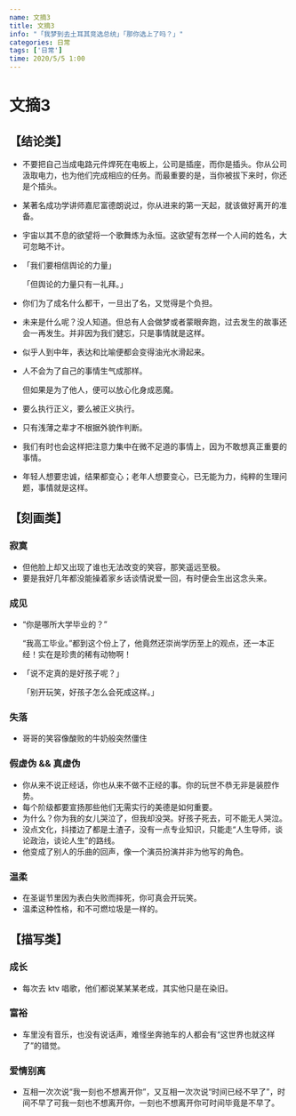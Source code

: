```yaml
---
name: 文摘3
title: 文摘3
info: "「我梦到去土耳其竞选总统」「那你选上了吗？」"
categories: 日常
tags: ['日常']
time: 2020/5/5 1:00
---
```


# 文摘3

## 【结论类】

- 不要把自己当成电路元件焊死在电板上，公司是插座，而你是插头。你从公司汲取电力，也为他们完成相应的任务。而最重要的是，当你被拔下来时，你还是个插头。

- 某著名成功学讲师嘉尼富德朗说过，你从进来的第一天起，就该做好离开的准备。

- 宇宙以其不息的欲望将一个歌舞炼为永恒。这欲望有怎样一个人间的姓名，大可忽略不计。

- 「我们要相信舆论的力量」

  「但舆论的力量只有一礼拜。」

- 你们为了成名什么都干，一旦出了名，又觉得是个负担。

- 未来是什么呢？没人知道。但总有人会做梦或者蒙眼奔跑，过去发生的故事还会一再发生。并非因为我们健忘，只是事情就是这样。

- 似乎人到中年，表达和比喻便都会变得油光水滑起来。

- 人不会为了自己的事情生气成那样。

  但如果是为了他人，便可以放心化身成恶魔。

- 要么执行正义，要么被正义执行。

- 只有浅薄之辈才不根据外貌作判断。

- 我们有时也会这样把注意力集中在微不足道的事情上，因为不敢想真正重要的事情。

- 年轻人想要忠诚，结果都变心；老年人想要变心，已无能为力，纯粹的生理问题，事情就是这样。

## 【刻画类】

### 寂寞

- 但他脸上却又出现了谁也无法改变的笑容，那笑遥远至极。
- 要是我好几年都没能操着家乡话谈情说爱一回，有时便会生出这念头来。

### 成见

- “你是哪所大学毕业的？”

  “我高工毕业。”都到这个份上了，他竟然还崇尚学历至上的观点，还一本正经！实在是珍贵的稀有动物啊！

- 「说不定真的是好孩子呢？」

  「别开玩笑，好孩子怎么会死成这样。」

### 失落

- 哥哥的笑容像酸败的牛奶般突然僵住

### 假虚伪 && 真虚伪

- 你从来不说正经话，你也从来不做不正经的事。你的玩世不恭无非是装腔作势。
- 每个阶级都要宣扬那些他们无需实行的美德是如何重要。
- 为什么？你为我的女儿哭泣了，但我却没哭。好孩子死去，可不能无人哭泣。
- 没点文化，抖搂边了都是土渣子，没有一点专业知识，只能走“人生导师，谈论政治，谈论人生”的路线。
- 他变成了别人的乐曲的回声，像一个演员扮演并非为他写的角色。

### 温柔

- 在圣诞节里因为表白失败而摔死，你可真会开玩笑。
- 温柔这种性格，和不可燃垃圾是一样的。

## 【描写类】

### 成长

- 每次去 ktv 唱歌，他们都说某某某老成，其实他只是在染旧。

### 富裕

- 车里没有音乐，也没有说话声，难怪坐奔驰车的人都会有“这世界也就这样了”的错觉。

### 爱情别离

- 互相一次次说“我一刻也不想离开你”，又互相一次次说“时间已经不早了”，时间不早了可我一刻也不想离开你，一刻也不想离开你可时间毕竟是不早了。

